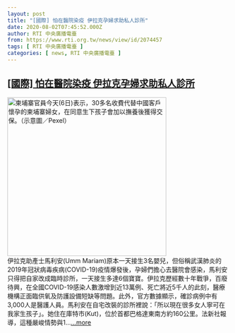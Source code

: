 ```yaml
---
layout: post
title: "[國際] 怕在醫院染疫 伊拉克孕婦求助私人診所"
date: 2020-08-02T07:45:52.000Z
author: RTI 中央廣播電臺
from: https://www.rti.org.tw/news/view/id/2074457
tags: [ RTI 中央廣播電臺 ]
categories: [ news, RTI 中央廣播電臺 ]
---
```

<!--1596354352000-->
[[國際] 怕在醫院染疫 伊拉克孕婦求助私人診所](https://www.rti.org.tw/news/view/id/2074457)
------

<div>
<img src="https://static.rti.org.tw/assets/thumbnails/2018/12/06/5e57358febbad148d1bf66d6a5071e68.png" width="360" alt="柬埔寨官員今天(6日)表示，30多名收費代替中國客戶懷孕的柬埔寨婦女，在同意生下孩子會加以撫養後獲得交保。（示意圖／Pexel）" title="柬埔寨官員今天(6日)表示，30多名收費代替中國客戶懷孕的柬埔寨婦女，在同意生下孩子會加以撫養後獲得交保。（示意圖／Pexel）"><br>伊拉克助產士馬利安(Umm Mariam)原本一天接生3名嬰兒，但俗稱武漢肺炎的2019年冠狀病毒疾病(COVID-19)疫情爆發後，孕婦們擔心去醫院會感染，馬利安只得把自家改成臨時診所，一天接生多達6個寶寶。伊拉克歷經數十年戰爭，百廢待興，在全國COVID-19感染人數激增到近13萬例、死亡將近5千人的此刻，醫療機構正面臨供氧及防護設備短缺等問題。此外，官方數據顯示，確診病例中有3,000人是醫護人員。馬利安在自宅改裝的診所裡說：「所以現在很多女人寧可在我家生孩子」。她住在庫特市(Kut)，位於首都巴格達東南方約160公里。法新社報導，這種嚴峻情勢與1...<a target="_blank" href="https://www.rti.org.tw/news/view/id/2074457">...more</a>
</div>
